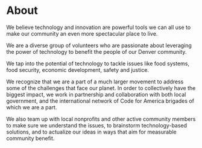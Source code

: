 # About

We believe technology and innovation are powerful tools we can all use to make our community an even more spectacular place to live.

We are a diverse group of volunteers who are passionate about leveraging the power of technology to benefit the people of our Denver community.

We tap into the potential of technology to tackle issues like food systems, food security, economic development, safety and justice.

We recognize that we are a part of a much larger movement to address some of the challenges that face our planet. In order to collectively have the biggest impact, we work in partnership and collaboration with both local government, and the international network of Code for America brigades of which we are a part.

We also team up with local nonprofits and other active community members to make sure we understand the issues, to brainstorm technology-based solutions, and to actualize our ideas in ways that aim for measurable community benefit.
